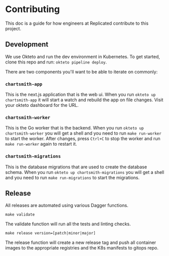 # Contributing

This doc is a guide for how engineers at Replicated contribute to this project.

## Development

We use Okteto and run the dev environment in Kubernetes.
To get started, clone this repo and run: `okteto pipeline deploy`.

There are two components you'll want to be able to iterate on commonly:

### `chartsmith-app`
This is the next.js application that is the web ui. When you run `okteto up chartsmith-app` it will start a watch and rebuild the app on file changes. Visit your okteto dashboard for the URL.

### `chartsmith-worker`
This is the Go worker that is the backend. When you run `okteto up chartsmith-worker` you will get a shell and you need to run `make run-worker` to start the worker. After changes, press `Ctrl+C` to stop the worker and run `make run-worker` again to restart it.

### `chartsmith-migrations`
This is the database migrations that are used to create the database schema. When you run `okteto up chartsmith-migrations` you will get a shell and you need to run `make run-migrations` to start the migrations.

## Release

All releases are automated using various Dagger functions.

```
make validate
```

The validate function will run all the tests and linting checks.

```
make release version=[patch|minor|major]
```

The release function will create a new release tag and push all container images to the appropriate registries and the K8s manifests to gitops repo.




